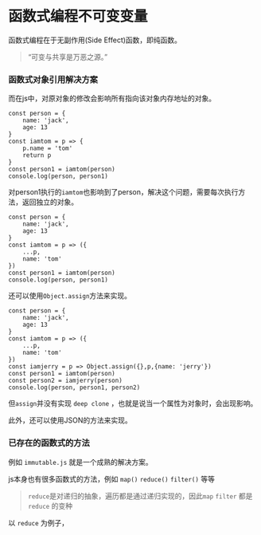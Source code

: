 # 函数式编程不可变变量

函数式编程在于无副作用(Side Effect)函数，即纯函数。

> “可变与共享是万恶之源。”

### 函数式对象引用解决方案

而在js中，对原对象的修改会影响所有指向该对象内存地址的对象。

    const person = {
        name: 'jack',
        age: 13
    }
    const iamtom = p => {
        p.name = 'tom'
        return p
    }    
    const person1 = iamtom(person)
    console.log(person, person1)

对person1执行的`iamtom`也影响到了person，解决这个问题，需要每次执行方法，返回独立的对象。

    const person = {
        name: 'jack',
        age: 13
    }
    const iamtom = p => ({
        ...p,
        name: 'tom'
    })    
    const person1 = iamtom(person)
    console.log(person, person1)

还可以使用`Object.assign`方法来实现。

    const person = {
        name: 'jack',
        age: 13
    }
    const iamtom = p => ({
        ...p,
        name: 'tom'
    })    
    const iamjerry = p => Object.assign({},p,{name: 'jerry'})
    const person1 = iamtom(person)
    const person2 = iamjerry(person)
    console.log(person, person1, person2)

但`assign`并没有实现 `deep clone` ，也就是说当一个属性为对象时，会出现影响。

此外，还可以使用JSON的方法来实现。

### 已存在的函数式的方法

例如 `immutable.js` 就是一个成熟的解决方案。

js本身也有很多函数式的方法，例如 `map()` `reduce()` `filter()` 等等

> `reduce`是对递归的抽象，遍历都是通过递归实现的，因此`map` `filter` 都是 `reduce` 的变种

以 `reduce` 为例子，






    




